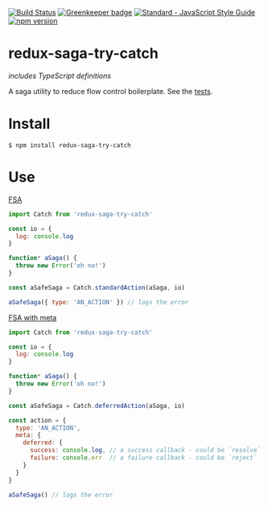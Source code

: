[![Build Status](https://travis-ci.org/killtheliterate/redux-saga-try-catch.svg?branch=master)](https://travis-ci.org/killtheliterate/redux-saga-try-catch)
[![Greenkeeper badge](https://badges.greenkeeper.io/killtheliterate/redux-saga-try-catch.svg)](https://greenkeeper.io/)
[![Standard - JavaScript Style Guide](https://img.shields.io/badge/code%20style-standard-brightgreen.svg)](http://standardjs.com/)
[![npm version](https://img.shields.io/npm/v/redux-saga-try-catch.svg)](https://www.npmjs.com/package/redux-saga-try-catch)

# redux-saga-try-catch

*includes TypeScript definitions*

A saga utility to reduce flow control boilerplate. See the [tests](https://github.com/killtheliterate/redux-saga-try-catch/blob/master/src/__tests__/catch.test.ts).

# Install

`$ npm install redux-saga-try-catch`

# Use

[FSA](https://github.com/redux-utilities/flux-standard-action)

```javascript
import Catch from 'redux-saga-try-catch'

const io = {
  log: console.log
}

function* aSaga() {
  throw new Error('oh no!')
}

const aSafeSaga = Catch.standardAction(aSaga, io)

aSafeSaga({ type: 'AN_ACTION' }) // logs the error
```

[FSA with meta](https://github.com/redux-utilities/flux-standard-action#meta)

```javascript
import Catch from 'redux-saga-try-catch'

const io = {
  log: console.log
}

function* aSaga() {
  throw new Error('oh no!')
}

const aSafeSaga = Catch.deferredAction(aSaga, io)

const action = { 
  type: 'AN_ACTION',
  meta: {
    deferred: { 
      success: console.log, // a success callback - could be `resolve`
      failure: console.err  // a failure callback - could be `reject`
    }
  }
}

aSafeSaga() // logs the error
```

